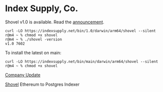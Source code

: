 # Index Supply, Co.

Shovel v1.0 is available. Read the [announcement][1].

```
curl -LO https://indexsupply.net/bin/1.0/darwin/arm64/shovel --silent
r@m4 ~ % chmod +x shovel
r@m4 ~ % ./shovel -version
v1.0 7602
```

To install the latest on main:

```
curl -LO https://indexsupply.net/bin/main/darwin/arm64/shovel --silent
r@m4 ~ % chmod +x shovel
```

[Company Update][2]

[Shovel][3] Ethereum to Postgres Indexer

[1]: https://indexsupply.com/shovel/1.0
[2]: https://indexsupply.com/update-1
[3]: https://indexsupply.com/shovel
